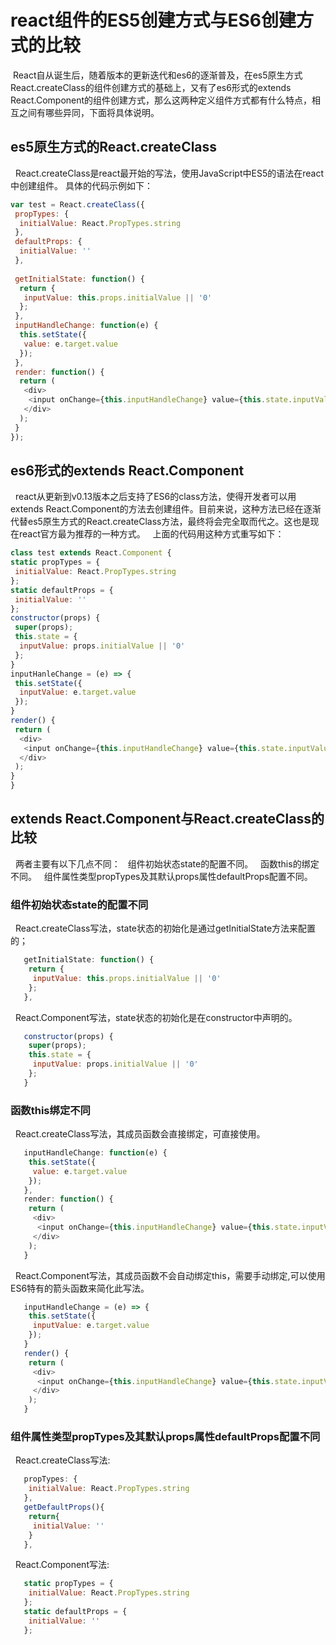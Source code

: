 # react组件的ES5创建方式与ES6创建方式的比较
  React自从诞生后，随着版本的更新迭代和es6的逐渐普及，在es5原生方式React.createClass的组件创建方式的基础上，又有了es6形式的extends React.Component的组件创建方式，那么这两种定义组件方式都有什么特点，相互之间有哪些异同，下面将具体说明。

  
## es5原生方式的React.createClass
   React.createClass是react最开始的写法，使用JavaScript中ES5的语法在react中创建组件。
 具体的代码示例如下：

```js
var test = React.createClass({
 propTypes: {
  initialValue: React.PropTypes.string
 },
 defaultProps: {
  initialValue: ''
 },
 
 getInitialState: function() {
  return {
   inputValue: this.props.initialValue || '0'
  };
 },
 inputHandleChange: function(e) {
  this.setState({
   value: e.target.value
  });
 },
 render: function() {
  return (
   <div>
    <input onChange={this.inputHandleChange} value={this.state.inputValue} />
   </div>
  );
 }
});

```


## es6形式的extends React.Component
   react从更新到v0.13版本之后支持了ES6的class方法，使得开发者可以用extends React.Component的方法去创建组件。目前来说，这种方法已经在逐渐代替es5原生方式的React.createClass方法，最终将会完全取而代之。这也是现在react官方最为推荐的一种方式。
   上面的代码用这种方式重写如下：
   
 ```js
class test extends React.Component {
 static propTypes = {
  initialValue: React.PropTypes.string
 };
 static defaultProps = {
  initialValue: ''
 };
 constructor(props) {
  super(props);
  this.state = {
   inputValue: props.initialValue || '0'
  };
 }
 inputHanleChange = (e) => {
  this.setState({
   inputValue: e.target.value
  });
 }
 render() {
  return (
   <div>
    <input onChange={this.inputHandleChange} value={this.state.inputValue} />
   </div>
  );
 }
}

```
## extends React.Component与React.createClass的比较
   两者主要有以下几点不同：
   组件初始状态state的配置不同。
   函数this的绑定不同。
   组件属性类型propTypes及其默认props属性defaultProps配置不同。
   
### 组件初始状态state的配置不同
   React.createClass写法，state状态的初始化是通过getInitialState方法来配置的；   
```js   
   getInitialState: function() {
    return {
     inputValue: this.props.initialValue || '0'
    };
   },
```   
   React.Component写法，state状态的初始化是在constructor中声明的。
```js   
   constructor(props) {
    super(props);
    this.state = {
     inputValue: props.initialValue || '0'
    };
   }
```  
### 函数this绑定不同
   React.createClass写法，其成员函数会直接绑定，可直接使用。  
```js   
   inputHandleChange: function(e) {
    this.setState({
     value: e.target.value
    });
   },
   render: function() {
    return (
     <div>
      <input onChange={this.inputHandleChange} value={this.state.inputValue} />
     </div>
    );
   }
```   
   React.Component写法，其成员函数不会自动绑定this，需要手动绑定,可以使用ES6特有的箭头函数来简化此写法。
```js   
   inputHandleChange = (e) => {
    this.setState({
     inputValue: e.target.value
    });
   }
   render() {
    return (
     <div>
      <input onChange={this.inputHandleChange} value={this.state.inputValue} />
     </div>
    );
   }
```  
### 组件属性类型propTypes及其默认props属性defaultProps配置不同
   React.createClass写法:   
```js   
   propTypes: {
    initialValue: React.PropTypes.string
   },
   getDefaultProps(){
    return{
     initialValue: ''
    }
   },
```   
   React.Component写法:
```js   
   static propTypes = {
    initialValue: React.PropTypes.string
   };
   static defaultProps = {
    initialValue: ''
   };
```
